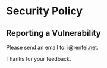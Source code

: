 # Security Policy

## Reporting a Vulnerability

Please send an email to: [i@renfei.net](mailto:i@renfei.net).

Thanks for your feedback.
